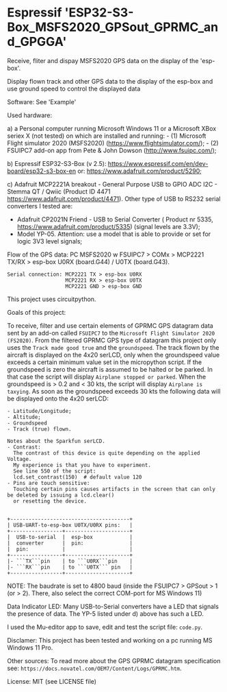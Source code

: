 # Espressif 'ESP32-S3-Box_MSFS2020_GPSout_GPRMC_and_GPGGA'
 Receive, fliter and dispay MSFS2020 GPS data on the display of the 'esp-box'.


Display flown track and other GPS data to the display of the esp-box and use ground speed to control the displayed data

Software:
See 'Example'

Used hardware:

a) a Personal computer running Microsoft Windows 11 or a Microsoft XBox seriex X (not tested) on which are installed and running: 
    - (1) Microsoft Flight simulator 2020 (MSFS2020) (https://www.flightsimulator.com/);
    - (2) FSUIPC7 add-on app from Pete & John Dowson (http://www.fsuipc.com/);

b) Espressif ESP32-S3-Box (v 2.5): https://www.espressif.com/en/dev-board/esp32-s3-box-en or: https://www.adafruit.com/product/5290;

c) Adafruit MCP2221A breakout - General Purpose USB to GPIO ADC I2C - Stemma QT / Qwiic (Product ID 4471 https://www.adafruit.com/product/4471).
   Other type of USB to RS232 serial converters I tested are:
   - Adafruit CP2021N Friend - USB to Serial Converter ( Product nr 5335, https://www.adafruit.com/product/5335) (signal levels are 3.3V);
   - Model YP-05. Attention: use a model that is able to provide or set for logic 3V3 level signals;

Flow of the GPS data:  PC MSFS2020 w FSUIPC7 > COMx > MCP2221 TX/RX > esp-box U0RX (board.G44) / U0TX (board.G43).
```
Serial connection: MCP2221 TX > esp-box U0RX
                   MCP2221 RX > esp-box U0TX
                   MCP2221 GND > esp-box GND
```
This project uses circuitpython.

Goals of this project:

To receive, filter and use certain elements of GPRMC GPS datagram data sent by an add-on called ```FSUIPC7``` to the ```Microsoft Flight Simulator 2020 (FS2020)```.
From the filtered GPRMC GPS type of datagram this project only uses the ```Track made good true``` and the ```groundspeed```. The track flown by the aircraft is displayed on the 4x20 serLCD, only when the groundspeed value exceeds a certain minimum value set in the micropython script. If the groundspeed is zero the aircraft is assumed to be halted or be parked. In that case the script will display ```Airplane stopped or parked```. When the groundspeed is > 0.2 and < 30 kts, the script will display ```Airplane is taxying```.  As soon as the groundspeed exceeds 30 kts the following data will be displayed onto the 4x20 serLCD:
```
- Latitude/Longitude;
- Altitude;
- Groundspeed
- Track (true) flown. 
```

```
Notes about the Sparkfun serLCD. 
- Contrast:
  The contrast of this device is quite depending on the applied Voltage. 
  My experience is that you have to experiment.
  See line 550 of the script:
  lcd.set_contrast(150)  # default value 120
- Pins are touch sensitive:
  Touching certain pins causes artifacts in the screen that can only be deleted by issuing a lcd.clear() 
  or resetting the device.


+---------------------------------------+
| USB-UART-to-esp-box U0TX/U0RX pins:   |
+-----------------+---------------------+
|  USB-to-serial  |  esp-box            |
|  converter      |  pin:               |
|  pin:           |                     |
+-----------------+---------------------+
|- ```TX```pin    | to ```U0RX```pin    |
|- ```RX```pin    | to ```U0TX``` pin   |
+-----------------+---------------------+
```
NOTE: The baudrate is set to 4800 baud (inside the FSUIPC7 > GPSout > 1 (or > 2). There, also select the correct COM-port for MS Windows 11)

Data Indicator LED:
Many USB-to-Serial converters have a LED that signals the presence of data. The YP-5 listed under d) above has such a LED.

I used the Mu-editor app to save, edit and test the script file: ```code.py```.


Disclamer:
This project has been tested and working on a pc running MS Windows 11 Pro.

Other sources:
To read more about the GPS GPRMC datagram specification see: ```https://docs.novatel.com/OEM7/Content/Logs/GPRMC.htm```.

License: MIT (see LICENSE file)
